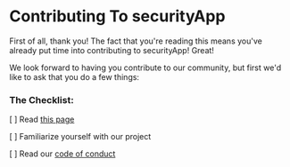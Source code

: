 # Contributing To securityApp

First of all, thank you! The fact that you're reading this means you've already put time into contributing to securityApp! Great!

We look forward to having you contribute to our community, but first we'd like to ask that you do a few things:

### The Checklist:

[ ] Read [this page](https://opensource.guide/how-to-contribute/) 

[ ] Familiarize yourself with our project 

[ ] Read our [code of conduct](https://github.com/PrototypeXenon/securityApp/blob/master/CODE_OF_CONDUCT.md)
